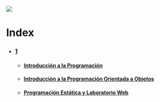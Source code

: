 ![](https://pedco.uncoma.edu.ar/pluginfile.php/85/coursecat/description/logo-facu.png)
# Index
* ### [1](https://github.com/jmarcosg/college/tree/master/TUDW)
  * #### [Introducción a la Programación](https://github.com/jmarcosg/college/tree/master/TUDW/1/IP)

  * #### [Introducción a la Programación Orientada a Objetos](https://github.com/jmarcosg/college/tree/master/TUDW/1/IPOO)

  * #### [Programación Estática y Laboratorio Web](https://github.com/jmarcosg/college/tree/master/TUDW/1/PEyLW)
